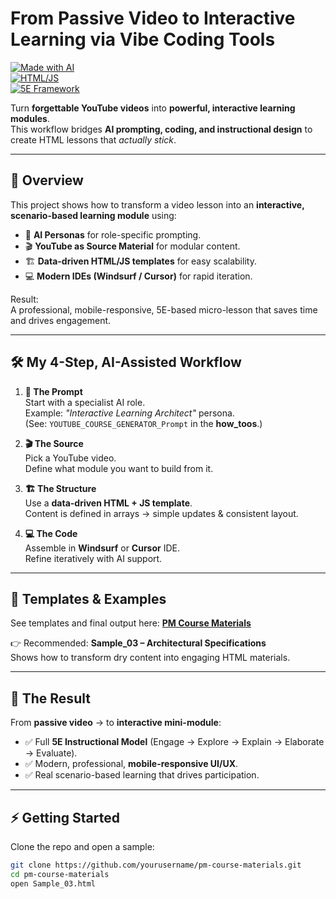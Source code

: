# From Passive Video to Interactive Learning via Vibe Coding Tools

[![Made with AI](https://img.shields.io/badge/Made%20with-AI-blueviolet)](#)  
[![HTML/JS](https://img.shields.io/badge/Stack-HTML%2FJS-green)](#)  
[![5E Framework](https://img.shields.io/badge/Instructional-5E%20Model-orange)](#)

Turn **forgettable YouTube videos** into **powerful, interactive learning modules**.  
This workflow bridges **AI prompting, coding, and instructional design** to create HTML lessons that *actually stick*.

---

## 🚀 Overview

This project shows how to transform a video lesson into an **interactive, scenario-based learning module** using:

- 🤖 **AI Personas** for role-specific prompting.  
- 🎬 **YouTube as Source Material** for modular content.  
- 🏗️ **Data-driven HTML/JS templates** for easy scalability.  
- 💻 **Modern IDEs (Windsurf / Cursor)** for rapid iteration.

Result:  
A professional, mobile-responsive, 5E-based micro-lesson that saves time and drives engagement.

---

## 🛠 My 4-Step, AI-Assisted Workflow

1. **🤖 The Prompt**  
   Start with a specialist AI role.  
   Example: *"Interactive Learning Architect"* persona.  
   (See: `YOUTUBE_COURSE_GENERATOR_Prompt` in the **how_toos**.)

2. **🎬 The Source**  
   Pick a YouTube video.  
   Define what module you want to build from it.

3. **🏗️ The Structure**  
   Use a **data-driven HTML + JS template**.  
   Content is defined in arrays → simple updates & consistent layout.

4. **💻 The Code**  
   Assemble in **Windsurf** or **Cursor** IDE.  
   Refine iteratively with AI support.

---

## 📂 Templates & Examples

See templates and final output here: **[PM Course Materials](#)**  

👉 Recommended: **Sample_03 – Architectural Specifications**  
Shows how to transform dry content into engaging HTML materials.

---

## 🎯 The Result

From **passive video** → to **interactive mini-module**:

- ✅ Full **5E Instructional Model** (Engage → Explore → Explain → Elaborate → Evaluate).  
- ✅ Modern, professional, **mobile-responsive UI/UX**.  
- ✅ Real scenario-based learning that drives participation.

---

## ⚡ Getting Started

Clone the repo and open a sample:

```bash
git clone https://github.com/yourusername/pm-course-materials.git
cd pm-course-materials
open Sample_03.html

